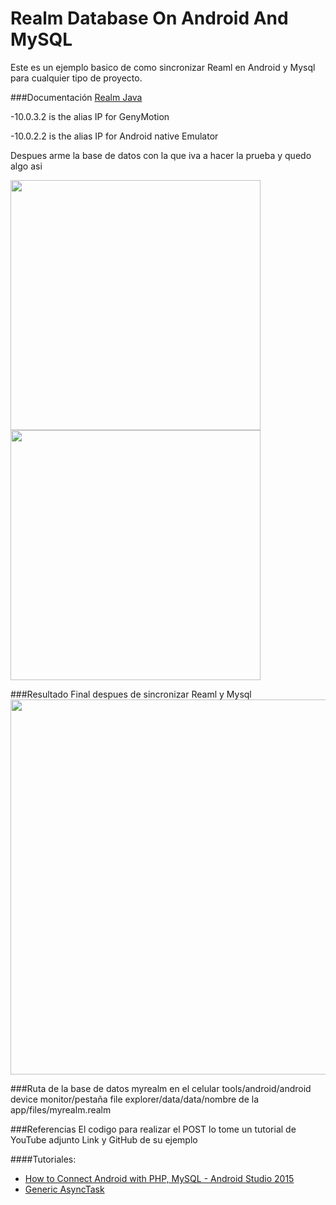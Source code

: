 # Realm Database On Android And MySQL
Este es un ejemplo basico de como sincronizar Reaml en Android y Mysql para cualquier tipo de proyecto.

###Documentación
[Realm Java](https://realm.io/docs/java/latest/) 

-10.0.3.2 is the alias IP for GenyMotion

-10.0.2.2 is the alias IP for Android native Emulator

Despues arme la base de datos con la que iva a hacer la prueba y quedo algo asi

<img src="https://scontent-lax3-1.xx.fbcdn.net/t31.0-8/13584699_1323405217689182_1405434443010662843_o.jpg" width="400"/>

<img src="https://scontent-lax3-1.xx.fbcdn.net/t31.0-8/13580412_1323406901022347_833423382616847826_o.jpg" width="400">


###Resultado Final despues de sincronizar Reaml y Mysql
<img src="https://scontent-lax3-1.xx.fbcdn.net/t31.0-8/13603258_1323416291021408_4426135855435377948_o.jpg" width="600">

###Ruta de la base de datos myrealm en el celular
tools/android/android device monitor/pestaña file explorer/data/data/nombre de la app/files/myrealm.realm

###Referencias
El codigo para realizar el POST lo tome un tutorial de YouTube adjunto Link y GitHub de su ejemplo

####Tutoriales:

- [How to Connect Android with PHP, MySQL - Android Studio 2015](https://www.youtube.com/watch?v=e4eFBQmWs8Q)
- [Generic AsyncTask](https://github.com/kosalgeek/generic_asynctask)
